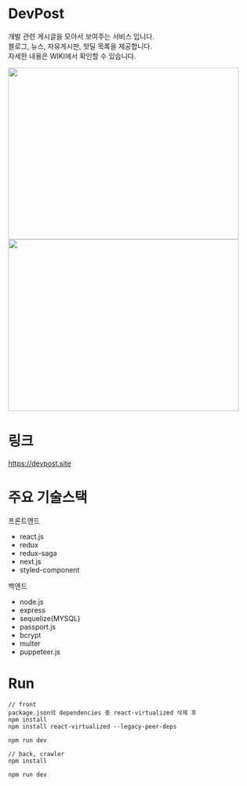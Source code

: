 # DevPost

개발 관련 게시글을 모아서 보여주는 서비스 입니다.  
블로그, 뉴스, 자유게시판, 핫딜 목록을 제공합니다.  
자세한 내용은 WIKI에서 확인할 수 있습니다.

<img src="https://user-images.githubusercontent.com/13508988/231684910-ddafde73-178c-4005-9960-5cc6d9051418.gif"  width="470" height="350"/> <img src="https://user-images.githubusercontent.com/13508988/231684920-c31eb7f5-3211-4ee8-a2ee-eb8d36340648.gif"  width="470" height="350"/>

# 링크

https://devpost.site

# 주요 기술스택

프론트엔드

- react.js
- redux
- redux-saga
- next.js
- styled-component

백엔드

- node.js
- express
- sequelize(MYSQL)
- passport.js
- bcrypt
- multer
- puppeteer.js

# Run

<pre><code>// front
package.json의 dependencies 중 react-virtualized 삭제 후 
npm install
npm install react-virtualized --legacy-peer-deps

npm run dev

// back, crawler
npm install

npm run dev
</code></pre>
